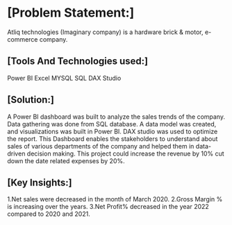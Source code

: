 # [Problem Statement:]
Atliq technologies (Imaginary company) is a hardware brick & motor, e-commerce company. 



## [Tools And Technologies used:]
Power BI
Excel
MYSQL
SQL
DAX Studio

## [Solution:]
A Power BI dashboard was built to analyze the sales trends of the company. Data gathering was done from SQL database. A data model was created, and visualizations was built in Power BI. DAX studio was used to optimize the report.
This Dashboard enables the stakeholders to understand about sales of various departments of the company and helped them in data-driven decision making. This project could increase the revenue by 10% cut down the date related expenses by 20%.


## [Key Insights:]
1.Net sales were decreased in the month of March 2020.
2.Gross Margin % is increasing over the years.
3.Net Profit% decreased in the year 2022 compared to 2020 and 2021.

